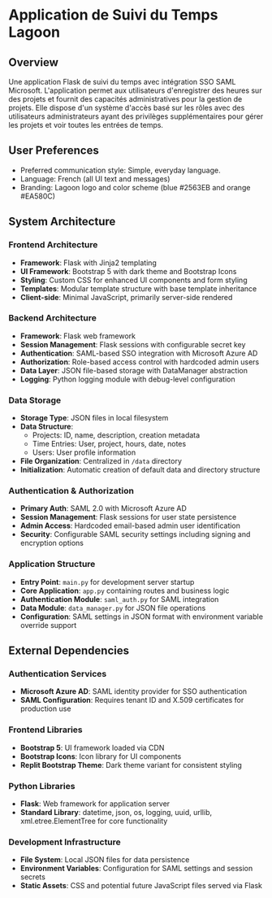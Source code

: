 # Application de Suivi du Temps Lagoon

## Overview

Une application Flask de suivi du temps avec intégration SSO SAML Microsoft. L'application permet aux utilisateurs d'enregistrer des heures sur des projets et fournit des capacités administratives pour la gestion de projets. Elle dispose d'un système d'accès basé sur les rôles avec des utilisateurs administrateurs ayant des privilèges supplémentaires pour gérer les projets et voir toutes les entrées de temps.

## User Preferences

- Preferred communication style: Simple, everyday language.
- Language: French (all UI text and messages)
- Branding: Lagoon logo and color scheme (blue #2563EB and orange #EA580C)

## System Architecture

### Frontend Architecture
- **Framework**: Flask with Jinja2 templating
- **UI Framework**: Bootstrap 5 with dark theme and Bootstrap Icons
- **Styling**: Custom CSS for enhanced UI components and form styling
- **Templates**: Modular template structure with base template inheritance
- **Client-side**: Minimal JavaScript, primarily server-side rendered

### Backend Architecture
- **Framework**: Flask web framework
- **Session Management**: Flask sessions with configurable secret key
- **Authentication**: SAML-based SSO integration with Microsoft Azure AD
- **Authorization**: Role-based access control with hardcoded admin users
- **Data Layer**: JSON file-based storage with DataManager abstraction
- **Logging**: Python logging module with debug-level configuration

### Data Storage
- **Storage Type**: JSON files in local filesystem
- **Data Structure**: 
  - Projects: ID, name, description, creation metadata
  - Time Entries: User, project, hours, date, notes
  - Users: User profile information
- **File Organization**: Centralized in `/data` directory
- **Initialization**: Automatic creation of default data and directory structure

### Authentication & Authorization
- **Primary Auth**: SAML 2.0 with Microsoft Azure AD
- **Session Management**: Flask sessions for user state persistence
- **Admin Access**: Hardcoded email-based admin user identification
- **Security**: Configurable SAML security settings including signing and encryption options

### Application Structure
- **Entry Point**: `main.py` for development server startup
- **Core Application**: `app.py` containing routes and business logic
- **Authentication Module**: `saml_auth.py` for SAML integration
- **Data Module**: `data_manager.py` for JSON file operations
- **Configuration**: SAML settings in JSON format with environment variable override support

## External Dependencies

### Authentication Services
- **Microsoft Azure AD**: SAML identity provider for SSO authentication
- **SAML Configuration**: Requires tenant ID and X.509 certificates for production use

### Frontend Libraries
- **Bootstrap 5**: UI framework loaded via CDN
- **Bootstrap Icons**: Icon library for UI components
- **Replit Bootstrap Theme**: Dark theme variant for consistent styling

### Python Libraries
- **Flask**: Web framework for application server
- **Standard Library**: datetime, json, os, logging, uuid, urllib, xml.etree.ElementTree for core functionality

### Development Infrastructure
- **File System**: Local JSON files for data persistence
- **Environment Variables**: Configuration for SAML settings and session secrets
- **Static Assets**: CSS and potential future JavaScript files served via Flask